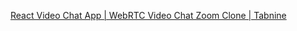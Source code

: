 [React Video Chat App | WebRTC Video Chat Zoom Clone | Tabnine](https://www.youtube.com/watch?v=oxFr7we3LC8)
